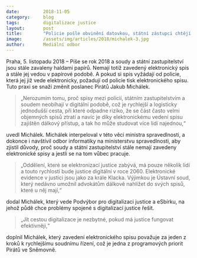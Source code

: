 ```yaml
---
date:         2018-11-05
category:     blog
tags:         digitalizace justice
layout:       post
title:        "Policie pošle obvinění datovkou, státní zástupci chtějí vše na papíru. Je to jako za krále Klacka, kritizuje Pirát Michálek"
image:        /assets/img/articles/2018/michalek-3.jpg
author:       Mediální odbor
---
```



Praha, 5. listopadu 2018 – Píše se rok 2018 a soudy a státní zastupitelství jsou stále zavaleny haldami papírů. Nemají totiž zavedený elektronický spis a stále jej vedou v papírové podobě. A pokud si spis vyžádají od policie, která jej již vede elektronicky, požadují od policie tisk elektronického spisu. Tuto praxi se snaží změnit poslanec Pirátů Jakub Michálek.

> „Nerozumím tomu, proč spisy mezi policií, státním zastupitelstvím a soudem neobíhají v digitální podobě, což je rychlejší a logisticky jednodušší cesta, při které odpadne riziko, že se část často velmi objemných spisů ztratí a navíc je díky elektronickému vedení spisu zajištěn dálkový přístup, a tak ho může studovat více lidí najednou,“ 

uvedl Michálek. Michálek interpeloval v této věci ministra spravedlnosti, a dokonce i navštívil odbor informatiky na ministerstvu spravedlnosti, aby zjistil důvody, proč soudy a státní zastupitelství stále nemají zavedeny elektronické spisy a jestli se na tom vůbec pracuje.

> „Oddělení, které se elektronizací justice zabývá, má pouze několik lidí a touto rychlostí bude justice digitální v roce 2060. Elektronické evidence v justici jsou jako za krále Klacka. Výjimkou je Ústavní soud, který nedávno umožnil advokátům dálkově nahlížet do svých spisů, které u něj mají,“

dodal Michálek, který vede Podvýbor pro digitalizaci justice a eSbírku, na jehož půdě chce problémy spojené s digitalizací justice řešit.

> „Jít cestou digitalizace je nezbytné, pokud má justice fungovat efektivněji,“

doplnil Michálek, který zavedení elektronického spisu považuje za jeden z kroků k rychlejšímu soudnímu řízení, což je jedna z programových priorit Pirátů ve Sněmovně.
